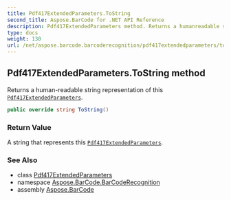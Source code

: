 ```yaml
---
title: Pdf417ExtendedParameters.ToString
second_title: Aspose.BarCode for .NET API Reference
description: Pdf417ExtendedParameters method. Returns a humanreadable string representation of this Pdf417ExtendedParameters
type: docs
weight: 130
url: /net/aspose.barcode.barcoderecognition/pdf417extendedparameters/tostring/
---
```

## Pdf417ExtendedParameters.ToString method

Returns a human-readable string representation of this [`Pdf417ExtendedParameters`](../).

```csharp
public override string ToString()
```

### Return Value

A string that represents this [`Pdf417ExtendedParameters`](../).

### See Also

* class [Pdf417ExtendedParameters](../)
* namespace [Aspose.BarCode.BarCodeRecognition](../../pdf417extendedparameters/)
* assembly [Aspose.BarCode](../../../)


